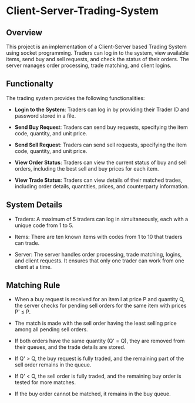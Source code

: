 # Client-Server-Trading-System

## Overview
This project is an implementation of a Client-Server based Trading System using socket programming. Traders can log in to the system, view available items, send buy and sell requests, and check the status of their orders. The server manages order processing, trade matching, and client logins.

## Functionalty
The trading system provides the following functionalities:

* **Login to the System**: Traders can log in by providing their Trader ID and password stored in a file.

* **Send Buy Reques**t: Traders can send buy requests, specifying the item code, quantity, and unit price.

* **Send Sell Request**: Traders can send sell requests, specifying the item code, quantity, and unit price.

* **View Order Status**: Traders can view the current status of buy and sell orders, including the best sell and buy prices for each item.

* **View Trade Status**: Traders can view details of their matched trades, including order details, quantities, prices, and counterparty information.

## System Details
* Traders: A maximum of 5 traders can log in simultaneously, each with a unique code from 1 to 5.

* Items: There are ten known items with codes from 1 to 10 that traders can trade.

* Server: The server handles order processing, trade matching, logins, and client requests. It ensures that only one trader can work from one client at a time.

## Matching Rule

* When a buy request is received for an item I at price P and quantity Q, the server checks for pending sell orders for the same item with prices P' ≤ P.

* The match is made with the sell order having the least selling price among all pending sell orders.

* If both orders have the same quantity (Q' = Q), they are removed from their queues, and the trade details are stored.

* If Q' > Q, the buy request is fully traded, and the remaining part of the sell order remains in the queue.

* If Q' < Q, the sell order is fully traded, and the remaining buy order is tested for more matches.

* If the buy order cannot be matched, it remains in the buy queue.






